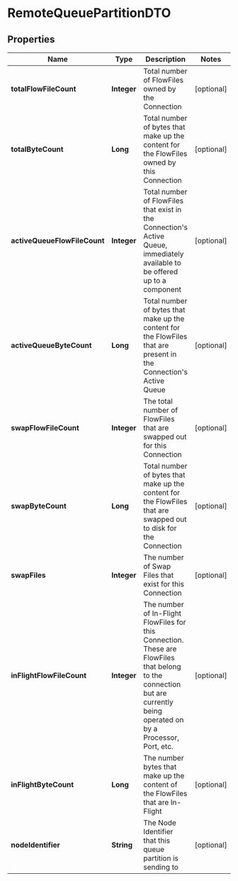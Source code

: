 
# RemoteQueuePartitionDTO

## Properties
Name | Type | Description | Notes
------------ | ------------- | ------------- | -------------
**totalFlowFileCount** | **Integer** | Total number of FlowFiles owned by the Connection |  [optional]
**totalByteCount** | **Long** | Total number of bytes that make up the content for the FlowFiles owned by this Connection |  [optional]
**activeQueueFlowFileCount** | **Integer** | Total number of FlowFiles that exist in the Connection&#39;s Active Queue, immediately available to be offered up to a component |  [optional]
**activeQueueByteCount** | **Long** | Total number of bytes that make up the content for the FlowFiles that are present in the Connection&#39;s Active Queue |  [optional]
**swapFlowFileCount** | **Integer** | The total number of FlowFiles that are swapped out for this Connection |  [optional]
**swapByteCount** | **Long** | Total number of bytes that make up the content for the FlowFiles that are swapped out to disk for the Connection |  [optional]
**swapFiles** | **Integer** | The number of Swap Files that exist for this Connection |  [optional]
**inFlightFlowFileCount** | **Integer** | The number of In-Flight FlowFiles for this Connection. These are FlowFiles that belong to the connection but are currently being operated on by a Processor, Port, etc. |  [optional]
**inFlightByteCount** | **Long** | The number bytes that make up the content of the FlowFiles that are In-Flight |  [optional]
**nodeIdentifier** | **String** | The Node Identifier that this queue partition is sending to |  [optional]



